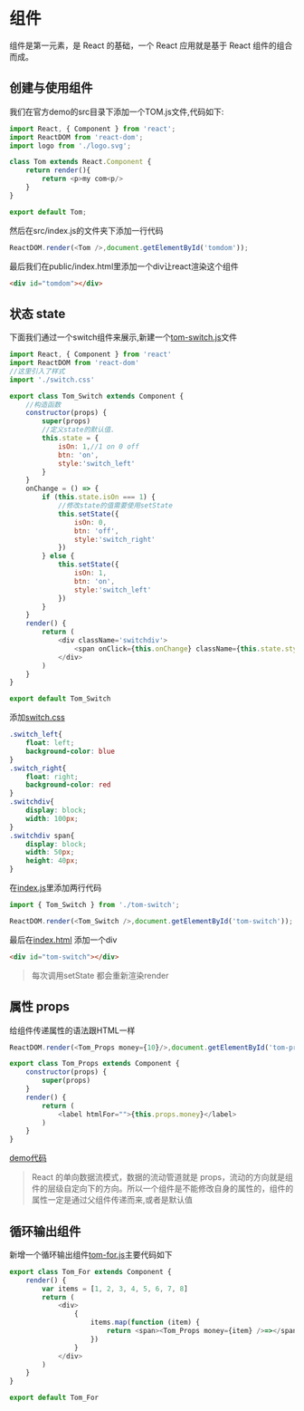 # 组件

组件是第一元素，是 React 的基础，一个 React 应用就是基于 React 组件的组合而成。

## 创建与使用组件

我们在官方demo的src目录下添加一个TOM.js文件,代码如下:

```js
import React, { Component } from 'react';
import ReactDOM from 'react-dom';
import logo from './logo.svg';

class Tom extends React.Component {
    return render(){
        return <p>my com<p/>
    }
}

export default Tom;

```

然后在src/index.js的文件夹下添加一行代码

```js
ReactDOM.render(<Tom />,document.getElementById('tomdom'));
```

最后我们在public/index.html里添加一个div让react渲染这个组件

```html
<div id="tomdom"></div>
```

## 状态 state

下面我们通过一个switch组件来展示,新建一个[tom-switch.js](/React/demo/my-react/src/tom-switch.js)文件

```js
import React, { Component } from 'react'
import ReactDOM from 'react-dom'
//这里引入了样式
import './switch.css'

export class Tom_Switch extends Component {
    //构造函数
    constructor(props) {
        super(props)
        //定义state的默认值.
        this.state = {
            isOn: 1,//1 on 0 off
            btn: 'on',
            style:'switch_left'
        }
    }
    onChange = () => {
        if (this.state.isOn === 1) {
            //修改state的值需要使用setState
            this.setState({
                isOn: 0,
                btn: 'off',
                style:'switch_right'
            })
        } else {
            this.setState({
                isOn: 1,
                btn: 'on',
                style:'switch_left'
            })
        }
    }
    render() {
        return (
            <div className='switchdiv'>
                <span onClick={this.onChange} className={this.state.style}>{this.state.btn}</span>
            </div>
        )
    }
}

export default Tom_Switch
```

添加[switch.css](/React/demo/my-react/src/switch.css)

```css
.switch_left{
    float: left;
    background-color: blue
}
.switch_right{
    float: right;
    background-color: red
}
.switchdiv{
    display: block;
    width: 100px;
}
.switchdiv span{
    display: block;
    width: 50px;
    height: 40px;
}
```

在[index.js](/React/demo/my-react/src/index.js)里添加两行代码

```js
import { Tom_Switch } from './tom-switch';

ReactDOM.render(<Tom_Switch />,document.getElementById('tom-switch'));
```

最后在[index.html](/React/demo/my-react/public/index.html) 添加一个div

```html
<div id="tom-switch"></div>
```

> 每次调用setState 都会重新渲染render

## 属性 props

给组件传递属性的语法跟HTML一样

```js
ReactDOM.render(<Tom_Props money={10}/>,document.getElementById('tom-props'));

export class Tom_Props extends Component {
    constructor(props) {
        super(props)
    }
    render() {
        return (
            <label htmlFor="">{this.props.money}</label>
        )
    }
}
```

[demo代码](/React/demo/my-react/src/tom)

> React 的单向数据流模式，数据的流动管道就是 props，流动的方向就是组件的层级自定向下的方向。所以一个组件是不能修改自身的属性的，组件的属性一定是通过父组件传递而来,或者是默认值

## 循环输出组件

新增一个循环输出组件[tom-for.js](/React/demo/my-react/src/tom-for.js)主要代码如下

```js
export class Tom_For extends Component {
    render() {
        var items = [1, 2, 3, 4, 5, 6, 7, 8]
        return (
            <div>
                {
                    items.map(function (item) {
                        return <span><Tom_Props money={item} />=></span>
                    })
                }
            </div>
        )
    }
}

export default Tom_For
```